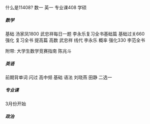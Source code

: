 什么是11408?
数一 英一 专业课408 学硕

##### 数学
基础
汤家凤1800  武忠祥每日一题  李永乐复习全书基础篇
基础过关660  
强化
复习全书 提高篇
高数 武忠祥 线代 李永乐  概率
强化330
李范全书

附带: 大学生数学竞赛指南 陈兆斗


##### 英语
前期背单词 闪过 高中频 基础
语法 刘晓燕 田静 二选一

##### 专业课 
3月份开始

##### 政治